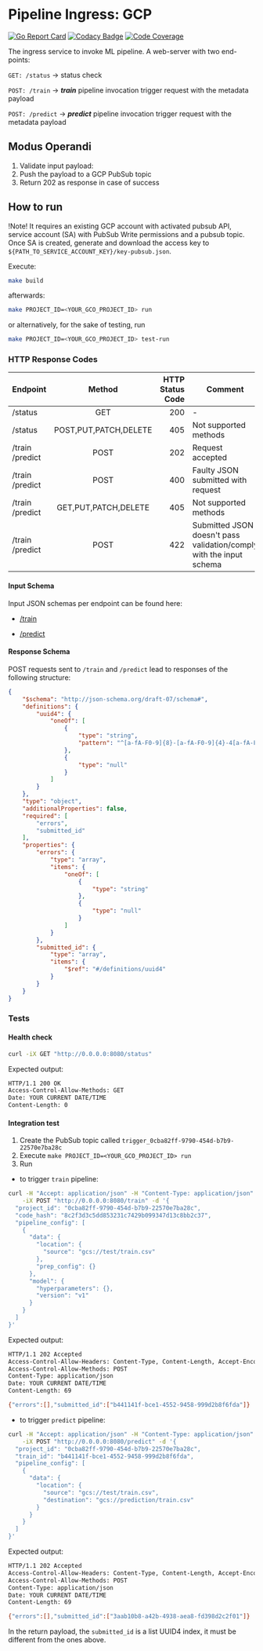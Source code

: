 # Pipeline Ingress: GCP

[![Go Report Card](https://goreportcard.com/badge/github.com/serverlessml/gcp-ingress)](https://goreportcard.com/report/github.com/serverlessml/gcp-ingress) [![Codacy Badge](https://app.codacy.com/project/badge/Grade/741b0eb31b494469a2cedb2046fe60fb)](https://www.codacy.com/gh/serverlessml/gcp-ingress/dashboard?utm_source=github.com&amp;utm_medium=referral&amp;utm_content=serverlessml/gcp-ingress&amp;utm_campaign=Badge_Grade) [![Code Coverage](https://img.shields.io/badge/coverage-100%25-brightgreen)](https://img.shields.io/badge/coverage-100%25-brightgreen)

The ingress service to invoke ML pipeline. A web-server with two end-points:

`GET: /status`      -> status check

`POST: /train`      -> <strong><em>train</em></strong> pipeline invocation trigger request with the metadata payload

`POST: /predict`    -> <strong><em>predict</em></strong> pipeline invocation trigger request with the metadata payload

## Modus Operandi

1. Validate input payload:
2. Push the payload to a GCP PubSub topic
3. Return 202 as response in case of success

## How to run
!Note! It requires an existing GCP account with activated pubsub API, service account (SA) with PubSub Write permissions and a pubsub topic. Once SA is created, generate and download the access key to `${PATH_TO_SERVICE_ACCOUNT_KEY}/key-pubsub.json`.

Execute:

```bash
make build
```

afterwards:

```bash
make PROJECT_ID=<YOUR_GCO_PROJECT_ID> run
```

or alternatively, for the sake of testing, run

```bash
make PROJECT_ID=<YOUR_GCO_PROJECT_ID> test-run
```

### HTTP Response Codes
|Endpoint|Method|HTTP Status Code|Comment|
|:-|:-:|-:|--|
|/status|GET|200|-|
|/status|POST,PUT,PATCH,DELETE|405|Not supported methods|
|/train<br>/predict|POST|202|Request accepted|
|/train<br>/predict|POST|400|Faulty JSON submitted with request|
|/train<br>/predict|GET,PUT,PATCH,DELETE|405|Not supported methods|
|/train<br>/predict|POST|422|Submitted JSON doesn't pass validation/comply with the input schema|

#### Input Schema

Input JSON schemas per endpoint can be found here:

- [/train](./config/schema_train.go)

- [/predict](./config/schema_predict.go)

#### Response Schema

POST requests sent to `/train` and `/predict` lead to responses of the following structure:

```json
{
    "$schema": "http://json-schema.org/draft-07/schema#",
    "definitions": {
        "uuid4": {
            "oneOf": [
                {
                    "type": "string",
                    "pattern": "^[a-fA-F0-9]{8}-[a-fA-F0-9]{4}-4[a-fA-F0-9]{3}-[89abAB][a-fA-F0-9]{3}-[a-fA-F0-9]{12}$"
                },
                {
                    "type": "null"
                }
            ]
        }
    },
    "type": "object",
    "additionalProperties": false,
    "required": [
        "errors",
        "submitted_id"
    ],
    "properties": {
        "errors": {
            "type": "array",
            "items": {
                "oneOf": [
                    {
                        "type": "string"
                    },
                    {
                        "type": "null"
                    }
                ]
            }
        },
        "submitted_id": {
            "type": "array",
            "items": {
                "$ref": "#/definitions/uuid4"
            }
        }
    }
}
```

### Tests

#### Health check

```bash
curl -iX GET "http://0.0.0.0:8080/status"
```

Expected output:

```bash
HTTP/1.1 200 OK
Access-Control-Allow-Methods: GET
Date: YOUR CURRENT DATE/TIME
Content-Length: 0
```

#### Integration test

1. Create the PubSub topic called `trigger_0cba82ff-9790-454d-b7b9-22570e7ba28c`
2. Execute `make PROJECT_ID=<YOUR_GCO_PROJECT_ID> run`
3. Run

- to trigger `train` pipeline:

```bash
curl -H "Accept: application/json" -H "Content-Type: application/json" \
    -iX POST "http://0.0.0.0:8080/train" -d '{
  "project_id": "0cba82ff-9790-454d-b7b9-22570e7ba28c",
  "code_hash": "8c2f3d3c5dd853231c7429b099347d13c8bb2c37",
  "pipeline_config": [
    {
      "data": {
        "location": {
          "source": "gcs://test/train.csv"
        },
        "prep_config": {}
      },
      "model": {
        "hyperparameters": {},
        "version": "v1"
      }
    }
  ]
}'
```

Expected output:
```bash
HTTP/1.1 202 Accepted
Access-Control-Allow-Headers: Content-Type, Content-Length, Accept-Encoding
Access-Control-Allow-Methods: POST
Content-Type: application/json
Date: YOUR CURRENT DATE/TIME
Content-Length: 69

{"errors":[],"submitted_id":["b441141f-bce1-4552-9458-999d2b8f6fda"]}
```

- to trigger `predict` pipeline:

```bash
curl -H "Accept: application/json" -H "Content-Type: application/json" \
    -iX POST "http://0.0.0.0:8080/predict" -d '{
  "project_id": "0cba82ff-9790-454d-b7b9-22570e7ba28c",
  "train_id": "b441141f-bce1-4552-9458-999d2b8f6fda",
  "pipeline_config": [
    {
      "data": {
        "location": {
          "source": "gcs://test/train.csv",
          "destination": "gcs://prediction/train.csv"
        }
      }
    }
  ]
}'
```

Expected output:
```bash
HTTP/1.1 202 Accepted
Access-Control-Allow-Headers: Content-Type, Content-Length, Accept-Encoding
Access-Control-Allow-Methods: POST
Content-Type: application/json
Date: YOUR CURRENT DATE/TIME
Content-Length: 69

{"errors":[],"submitted_id":["3aab10b8-a42b-4938-aea8-fd398d2c2f01"]}
```

In the return payload, the `submitted_id` is a list UUID4 index, it must be different from the ones above.
